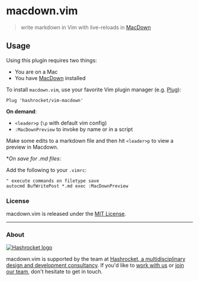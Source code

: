 # macdown.vim

> write markdown in Vim with live-reloads in
> [MacDown](https://macdown.uranusjr.com/)

## Usage

Using this plugin requires two things:

- You are on a Mac
- You have [MacDown](https://macdown.uranusjr.com/) installed

To install `macdown.vim`, use your favorite Vim plugin manager (e.g.
[Plug](https://github.com/junegunn/vim-plug)):

```vimscript
Plug 'hashrocket/vim-macdown'
```


**On demand**:

* `<leader>p` (`\p` with default vim config)
* `:MacDownPreview` to invoke by name or in a script

Make some edits to a markdown file and then hit `<leader>p` to view a
preview in Macdown.

**On save for *.md files**:

Add the following to your `.vimrc`:

```vimscript
" execute commands on filetype save
autocmd BufWritePost *.md exec :MacDownPreview
```

### License

macdown.vim is released under the [MIT License](http://www.opensource.org/licenses/MIT).

---

### About

[![Hashrocket logo](https://hashrocket.com/hashrocket_logo.svg)](https://hashrocket.com)

macdown.vim is supported by the team at [Hashrocket, a multidisciplinary
design and development consultancy](https://hashrocket.com). If you'd like
to [work with us](https://hashrocket.com/contact-us/hire-us) or [join our
team](https://hashrocket.com/contact-us/jobs), don't hesitate to get in
touch.
